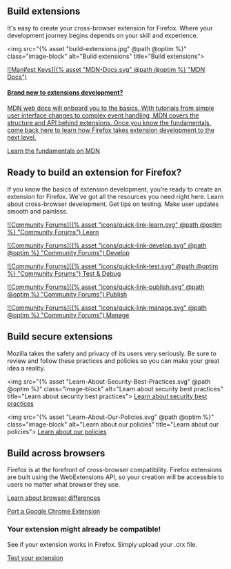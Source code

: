 <!-- Section Intro -->
<div class="panel-intro bg-dark">
<div class="bg"></div>

<div class="grid-container grid-x grid-padding-x align-center align-middle">
<div class="cell small-12 medium-6" markdown="1">

## Build extensions

It's easy to create your cross-browser extension for Firefox. Where your development journey begins depends on your skill and experience.

</div>
<div class="cell small-12 medium-6">

<img src="{% asset "build-extensions.jpg" @path @optim %}" class="image-block" alt="Build extensions" title="Build extensions">

</div>
</div>

<div class="tiles-container">
<div class="grid-container grid-x grid-padding-x align-center">

<!-- Tile 1 -->
<a href="https://developer.mozilla.org/docs/Mozilla/Add-ons/WebExtensions/manifest.json" class="cell small-12 medium-12 tile illustrated-tile tile-block-link">
<div class="block-link" markdown="1">

![Manifest Keys]({% asset "MDN-Docs.svg" @path @optim %} "MDN Docs")

#### Brand new to extensions development?

MDN web docs will onboard you to the basics. With tutorials from simple user interface changes to complex event handling, MDN covers the structure and API behind extensions. Once you know the fundamentals, come back here to learn how Firefox takes extension development to the next level.

<span class="block-link-inline">Learn the fundamentals on MDN</span>

</div>
</a>
<!-- END: Tile 1 -->

</div>
</div>
</div>
<!-- END: Section Intro -->

<!-- Section -->
<div class="panel-collapse quick-links">
<div class="grid-container grid-x grid-padding-x align-space-between">
<div class="cell small-12" markdown="1">

## Ready to build an extension for Firefox?

If you know the basics of extension development, you’re ready to create an extension for Firefox. We’ve got all the resources you need right here. Learn about cross-browser development. Get tips on testing. Make user updates smooth and painless.

</div>

<!-- Tile -->
<a href="/documentation/develop/web-ext-webpack-plug-in/" class="cell shrink tile tile-block-link">
<div class="block-link" markdown="1">

![Community Forums]({% asset "icons/quick-link-learn.svg" @path @optim %} "Community Forums")
<span class="block-link-inline">Learn</span>

</div>
</a>
<!-- END: Tile -->

<!-- Tile -->
<a href="/documentation/develop/web-ext-webpack-plug-in/" class="cell shrink tile tile-block-link">
<div class="block-link" markdown="1">

![Community Forums]({% asset "icons/quick-link-develop.svg" @path @optim %} "Community Forums")
<span class="block-link-inline">Develop</span>

</div>
</a>
<!-- END: Tile -->

<!-- Tile -->
<a href="/documentation/develop/web-ext-webpack-plug-in/" class="cell shrink tile tile-block-link">
<div class="block-link" markdown="1">

![Community Forums]({% asset "icons/quick-link-test.svg" @path @optim %} "Community Forums")
<span class="block-link-inline">Test & Debug</span>

</div>
</a>
<!-- END: Tile -->

<!-- Tile -->
<a href="/documentation/develop/web-ext-webpack-plug-in/" class="cell shrink tile tile-block-link">
<div class="block-link" markdown="1">

![Community Forums]({% asset "icons/quick-link-publish.svg" @path @optim %} "Community Forums")
<span class="block-link-inline">Publish</span>

</div>
</a>
<!-- END: Tile -->

<!-- Tile -->
<a href="/documentation/develop/web-ext-webpack-plug-in/" class="cell shrink tile tile-block-link">
<div class="block-link" markdown="1">

![Community Forums]({% asset "icons/quick-link-manage.svg" @path @optim %} "Community Forums")
<span class="block-link-inline">Manage</span>

</div>
</a>
<!-- END: Tile -->

</div>
</div>

<!-- Section -->
<div class="panel-collapse">
<div class="grid-container grid-x grid-padding-x align-center">
<div class="cell small-12" markdown="1">

## Build secure extensions

Mozilla takes the safety and privacy of its users very seriously. Be sure to review and follow these practices and policies so you can make your great idea a reality.

</div>
</div>

<div class="grid-container grid-x grid-padding-x align-center">
<div class="cell small-6" markdown="1">

<img src="{% asset "Learn-About-Security-Best-Practices.svg" @path @optim %}" class="image-block" alt="Learn about security best practices" title="Learn about security best practices">
[Learn about security best practices](https://developer.mozilla.org/docs/Mozilla/Add-ons/WebExtensions/Chrome_incompatibilities)

</div>
<div class="cell small-6" markdown="1">

<img src="{% asset "Learn-About-Our-Policies.svg" @path @optim %}" class="image-block" alt="Learn about our policies" title="Learn about our policies">
[Learn about our policies](https://developer.mozilla.org/docs/Mozilla/Add-ons/WebExtensions/Chrome_incompatibilities)

</div>
</div>
</div>

<!-- Section -->
<div class="panel-collapse">
<div class="grid-container grid-x grid-padding-x align-center">
<div class="cell small-12 medium-6" markdown="1">

## Build across browsers

</div>
<div class="cell small-12 medium-6" markdown="1">

Firefox is at the forefront of cross-browser compatibility. Firefox extensions are built using the WebExtensions API, so your creation will be accessible to users no matter what browser they use.

[Learn about browser differences](https://developer.mozilla.org/docs/Mozilla/Add-ons/WebExtensions/Chrome_incompatibilities)

[Port a Google Chrome Extension](https://developer.mozilla.org/docs/Mozilla/Add-ons/WebExtensions/Porting_a_Google_Chrome_extension)

</div>
</div>
</div>

<!-- Section CTA -->
<div class="section-cta bg-dark" style="background-image: url({% asset "extension-bg.svg" @path @optim %});">
<div class="img" style="background-image: url({% asset "extension-v2.svg" @path @optim %});"></div>
<div class="grid-container grid-x grid-padding-x align-middle">
<div class="cell small-12 large-4 xlarge-3 xlarge-offset-1" markdown="1">

### Your extension might already be compatible!

See if your extension works in Firefox. Simply upload your .crx file.

[Test your extension](https://www.extensiontest.com/)

</div>
</div>
</div>
<!-- END: Section CTA -->

